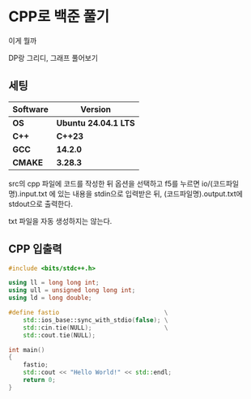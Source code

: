 # CPP로 백준 풀기

이게 뭘까

DP랑 그리디, 그래프 풀어보기

## 세팅
  
|**Software**|**Version**|
|---|---|
|**OS**|**Ubuntu 24.04.1 LTS**|
|**C++**|**C++23**|
|**GCC**|**14.2.0**|
|**CMAKE**|**3.28.3**|

src의 cpp 파일에 코드를 작성한 뒤 옵션을 선택하고 f5를 누르면 io/(코드파일명).input.txt 에 있는 내용을 stdin으로 입력받은 뒤, (코드파일명).output.txt에 stdout으로 출력한다.

txt 파일을 자동 생성하지는 않는다.

## CPP 입출력

```cpp
#include <bits/stdc++.h>

using ll = long long int;
using ull = unsigned long long int;
using ld = long double;

#define fastio                             \
    std::ios_base::sync_with_stdio(false); \
    std::cin.tie(NULL);                    \
    std::cout.tie(NULL);

int main()
{
    fastio;
    std::cout << "Hello World!" << std::endl;
    return 0;
}
```

